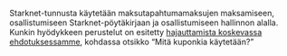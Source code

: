 Starknet-tunnusta käytetään maksutapahtumamaksujen maksamiseen, osallistumiseen Starknet-pöytäkirjaan ja osallistumiseen hallinnon alalla. Kunkin hyödykkeen perustelut on esitetty [hajauttamista koskevassa ehdotuksessamme](https://medium.com/starkware/part-2-a-decentralization-and-governance-proposal-for-starknet-23e335645778), kohdassa otsikko “Mitä kuponkia käytetään?”